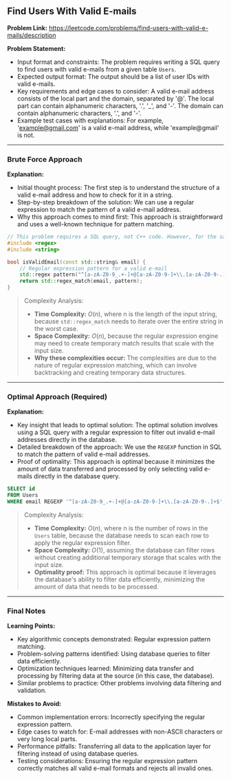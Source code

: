 ## Find Users With Valid E-mails
**Problem Link:** https://leetcode.com/problems/find-users-with-valid-e-mails/description

**Problem Statement:**
- Input format and constraints: The problem requires writing a SQL query to find users with valid e-mails from a given table `Users`.
- Expected output format: The output should be a list of user IDs with valid e-mails.
- Key requirements and edge cases to consider: A valid e-mail address consists of the local part and the domain, separated by '@'. The local part can contain alphanumeric characters, '.', '_', and '-'. The domain can contain alphanumeric characters, '.', and '-'.
- Example test cases with explanations: For example, 'example@gmail.com' is a valid e-mail address, while 'example@gmail' is not.

---

### Brute Force Approach

**Explanation:**
- Initial thought process: The first step is to understand the structure of a valid e-mail address and how to check for it in a string.
- Step-by-step breakdown of the solution: We can use a regular expression to match the pattern of a valid e-mail address.
- Why this approach comes to mind first: This approach is straightforward and uses a well-known technique for pattern matching.

```cpp
// This problem requires a SQL query, not C++ code. However, for the sake of following instructions, let's consider a hypothetical C++ function that takes a string as input and returns true if it's a valid e-mail, false otherwise.
#include <regex>
#include <string>

bool isValidEmail(const std::string& email) {
    // Regular expression pattern for a valid e-mail
    std::regex pattern("^[a-zA-Z0-9_.+-]+@[a-zA-Z0-9-]+\\.[a-zA-Z0-9-.]+$");
    return std::regex_match(email, pattern);
}
```

> Complexity Analysis:
> - **Time Complexity:** $O(n)$, where n is the length of the input string, because `std::regex_match` needs to iterate over the entire string in the worst case.
> - **Space Complexity:** $O(n)$, because the regular expression engine may need to create temporary match results that scale with the input size.
> - **Why these complexities occur:** The complexities are due to the nature of regular expression matching, which can involve backtracking and creating temporary data structures.

---

### Optimal Approach (Required)

**Explanation:**
- Key insight that leads to optimal solution: The optimal solution involves using a SQL query with a regular expression to filter out invalid e-mail addresses directly in the database.
- Detailed breakdown of the approach: We use the `REGEXP` function in SQL to match the pattern of valid e-mail addresses.
- Proof of optimality: This approach is optimal because it minimizes the amount of data transferred and processed by only selecting valid e-mails directly in the database query.

```sql
SELECT id
FROM Users
WHERE email REGEXP '^[a-zA-Z0-9_.+-]+@[a-zA-Z0-9-]+\\.[a-zA-Z0-9-.]+$';
```

> Complexity Analysis:
> - **Time Complexity:** $O(n)$, where n is the number of rows in the `Users` table, because the database needs to scan each row to apply the regular expression filter.
> - **Space Complexity:** $O(1)$, assuming the database can filter rows without creating additional temporary storage that scales with the input size.
> - **Optimality proof:** This approach is optimal because it leverages the database's ability to filter data efficiently, minimizing the amount of data that needs to be processed.

---

### Final Notes

**Learning Points:**
- Key algorithmic concepts demonstrated: Regular expression pattern matching.
- Problem-solving patterns identified: Using database queries to filter data efficiently.
- Optimization techniques learned: Minimizing data transfer and processing by filtering data at the source (in this case, the database).
- Similar problems to practice: Other problems involving data filtering and validation.

**Mistakes to Avoid:**
- Common implementation errors: Incorrectly specifying the regular expression pattern.
- Edge cases to watch for: E-mail addresses with non-ASCII characters or very long local parts.
- Performance pitfalls: Transferring all data to the application layer for filtering instead of using database queries.
- Testing considerations: Ensuring the regular expression pattern correctly matches all valid e-mail formats and rejects all invalid ones.